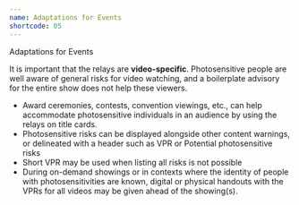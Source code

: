 ```yaml
---
name: Adaptations for Events
shortcode: 05
---
```


Adaptations for Events

It is important that the relays are **video-specific**. Photosensitive people are well aware of general risks for video watching, and a boilerplate advisory for the entire show does not help these viewers.

- Award ceremonies, contests, convention viewings, etc., can help accommodate photosensitive individuals in an audience by using the relays on title cards.
- Photosensitive risks can be displayed alongside other content warnings, or delineated with a header such as VPR or Potential photosensitive risks
- Short VPR may be used when listing all risks is not possible
- During on-demand showings or in contexts where the identity of people with photosensitivities are known, digital or physical handouts with the VPRs for all videos may be given ahead of the showing(s).


